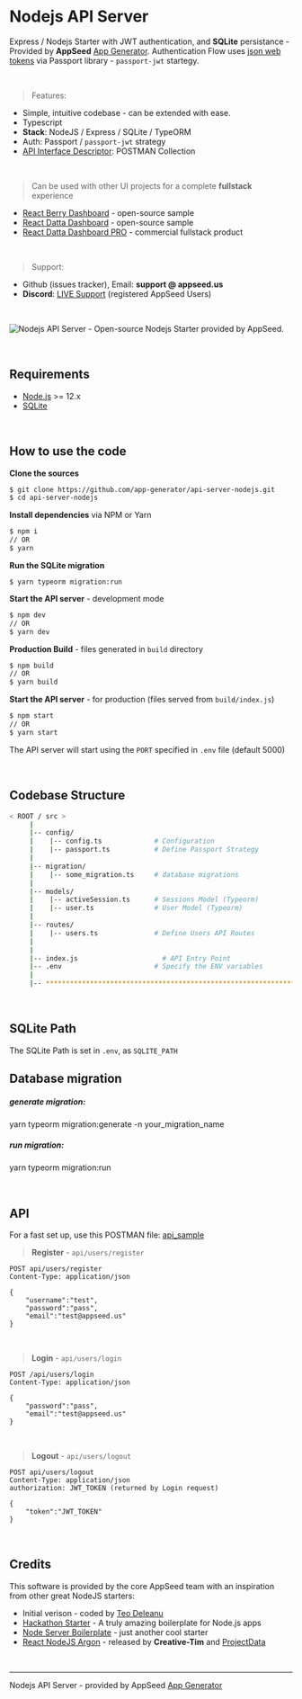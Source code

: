 
# Nodejs API Server

Express / Nodejs Starter with JWT authentication, and **SQLite** persistance - Provided by **AppSeed** [App Generator](https://appseed.us/app-generator).
Authentication Flow uses [json web tokens](https://jwt.io) via Passport library - `passport-jwt` startegy.

<br />

> Features:

- Simple, intuitive codebase - can be extended with ease.  
- Typescript
- **Stack**: NodeJS / Express / SQLite / TypeORM
- Auth: Passport / `passport-jwt` strategy 
- [API Interface Descriptor](https://github.com/app-generator/api-server-nodejs/blob/master/media/api.postman_collection.json): POSTMAN Collection

<br />

> Can be used with other UI projects for a complete **fullstack** experience  

- [React Berry Dashboard](https://github.com/app-generator/react-berry-admin-template) - open-source sample
- [React Datta Dashboard](https://github.com/app-generator/react-datta-able-dashboard) - open-source sample
- [React Datta Dashboard PRO](https://appseed.us/product/react-node-js-datta-able-pro) - commercial fullstack product

<br />

> Support: 

- Github (issues tracker), Email: **support @ appseed.us** 
- **Discord**: [LIVE Support](https://discord.gg/fZC6hup) (registered AppSeed Users) 

<br />

![Nodejs API Server - Open-source Nodejs Starter provided by AppSeed.](https://user-images.githubusercontent.com/51070104/124414813-142aa180-dd5c-11eb-9279-6b082dadc51a.png)

<br />

## Requirements

- [Node.js](https://nodejs.org/) >= 12.x
- [SQLite](https://www.sqlite.org/index.html)

<br />

## How to use the code

**Clone the sources**

```bash
$ git clone https://github.com/app-generator/api-server-nodejs.git
$ cd api-server-nodejs
```

**Install dependencies** via NPM or Yarn

```bash
$ npm i
// OR
$ yarn
```

**Run the SQLite migration**

```
$ yarn typeorm migration:run
```

**Start the API server** - development mode

```bash
$ npm dev
// OR
$ yarn dev
```

**Production Build** - files generated in `build` directory

```bash
$ npm build
// OR
$ yarn build
```

**Start the API server** - for production (files served from `build/index.js`)

```bash
$ npm start
// OR
$ yarn start
```

The API server will start using the `PORT` specified in `.env` file (default 5000)

<br />

## Codebase Structure

```bash
< ROOT / src >
     | 
     |-- config/                              
     |    |-- config.ts             # Configuration       
     |    |-- passport.ts           # Define Passport Strategy             
     | 
     |-- migration/
     |    |-- some_migration.ts     # database migrations
     |
     |-- models/                              
     |    |-- activeSession.ts      # Sessions Model (Typeorm)              
     |    |-- user.ts               # User Model (Typeorm) 
     | 
     |-- routes/                              
     |    |-- users.ts              # Define Users API Routes
     | 
     | 
     |-- index.js                     # API Entry Point
     |-- .env                       # Specify the ENV variables
     |                        
     |-- ************************************************************************
```

<br />

## SQLite Path

The SQLite Path is set in `.env`, as `SQLITE_PATH`

## Database migration

##### generate migration:

yarn typeorm migration:generate -n your_migration_name

##### run migration: 

yarn typeorm migration:run

<br />

## API

For a fast set up, use this POSTMAN file: [api_sample](https://github.com/app-generator/api-server-nodejs-pro/blob/master/media/api.postman_collection.json)

> **Register** - `api/users/register`

```
POST api/users/register
Content-Type: application/json

{
    "username":"test",
    "password":"pass", 
    "email":"test@appseed.us"
}
```

<br />

> **Login** - `api/users/login`

```
POST /api/users/login
Content-Type: application/json

{
    "password":"pass", 
    "email":"test@appseed.us"
}
```

<br />

> **Logout** - `api/users/logout`

```
POST api/users/logout
Content-Type: application/json
authorization: JWT_TOKEN (returned by Login request)

{
    "token":"JWT_TOKEN"
}
```

<br />

## Credits

This software is provided by the core AppSeed team with an inspiration from other great NodeJS starters: 

- Initial verison - coded by [Teo Deleanu](https://www.linkedin.com/in/teodeleanu/)
- [Hackathon Starter](https://github.com/sahat/hackathon-starter) - A truly amazing boilerplate for Node.js apps
- [Node Server Boilerplate](https://github.com/hagopj13/node-express-boilerplate) - just another cool starter
- [React NodeJS Argon](https://github.com/creativetimofficial/argon-dashboard-react-nodejs) - released by **Creative-Tim** and [ProjectData](https://projectdata.dev/)

<br />

---
Nodejs API Server - provided by AppSeed [App Generator](https://appseed.us)
